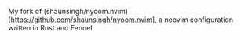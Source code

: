 My fork of (shaunsingh/nyoom.nvim)[https://github.com/shaunsingh/nyoom.nvim], a neovim configuration written in Rust and Fennel.
